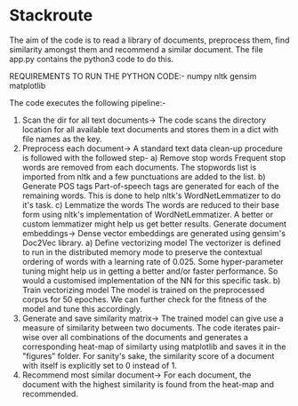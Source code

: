 # Stackroute

The aim of the code is to read a library of documents, preprocess them, find similarity amongst them and recommend a similar document. The file app.py contains the python3 code to do this.

REQUIREMENTS TO RUN THE PYTHON CODE:-
numpy
nltk
gensim
matplotlib

The code executes the following pipeline:-
1) Scan the dir for all text documents->
The code scans the directory location for all available text documents and stores them in a dict with file names as the key.
2) Preprocess each document->
A standard text data clean-up procedure is followed with the followed step-
	a) Remove stop words
	Frequent stop words are removed from each documents. The stopwords list is imported from nltk and a few punctuations are added to the list.
	b) Generate POS tags
	Part-of-speech tags are generated for each of the remaining words. This is done to help nltk's WordNetLemmatizer to do it's task.
	c) Lemmatize the words
	The words are reduced to their base form using nltk's implementation of WordNetLemmatizer. A better or custom lemmatizer might help us get better results.
Generate document embeddings->
Dense vector embeddings are generated using gensim's Doc2Vec library.
	a) Define vectorizing model
	The vectorizer is defined to run in the distributed memory mode to preserve the contextual ordering of words with a learning rate of 0.025. Some hyper-parameter tuning might help us in getting a better and/or faster performance. So would a customised implementation of the NN for this specific task.
	b) Train vectorizing model
	The model is trained on the preprocessed corpus for 50 epoches. We can further check for the fitness of the model and tune this accordingly. 
3) Generate and save similarity matrix->
The trained model can give use a measure of similarity between two documents. The code iterates pair-wise over all combinations of the documents and generates a corresponding heat-map of similarty using matplotlib and saves it in the "figures" folder. For sanity's sake, the similarity score of a document with itself is explicitly set to 0 instead of 1.
4) Recommend most similar document->
For each document, the document with the highest similarity is found from the heat-map and recommended.
